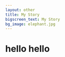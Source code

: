 ```yaml
---
layout: other
title: My Story
bigscreen_text: My Story
bg_image: elephant.jpg
---
```

# hello hello
